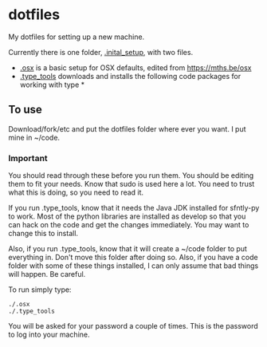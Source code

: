 # dotfiles

My dotfiles for setting up a new machine.

Currently there is one folder, [.inital_setup](https://github.com/benkiel/dotfiles/tree/master/.initial_setup), with two files.

* [.osx](https://github.com/benkiel/dotfiles/blob/master/.initial_setup/.osx) is a basic setup for OSX defaults, edited from https://mths.be/osx
* [.type_tools](https://github.com/benkiel/dotfiles/blob/master/.initial_setup/.type_tools) downloads and installs the following code packages for working with type
  *
  
## To use

Download/fork/etc and put the dotfiles folder where ever you want. I put mine in ~/code. 

### Important

You should read through these before you run them. You should be editing them to fit your needs. Know that sudo is used here a lot. You need to trust what this is doing, so you need to read it.

If you run .type_tools, know that it needs the Java JDK installed for sfntly-py to work. Most of the python libraries are installed as develop so that you can hack on the code and get the changes immediately. You may want to change this to install.

Also, if you run .type_tools, know that it will create a ~/code folder to put everything in. Don't move this folder after doing so. Also, if you have a code folder with some of these things installed, I can only assume that bad things will happen. Be careful.

To run simply type:

    ./.osx
    ./.type_tools

  You will be asked for your password a couple of times. This is the password to log into your machine.
  
